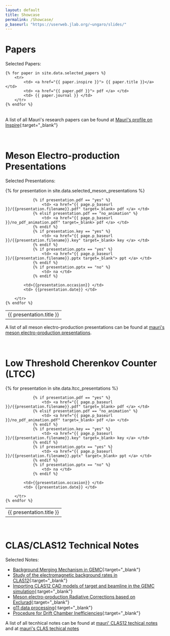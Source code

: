 ```yaml
---
layout: default
title: Showcase
permalink: /Showcase/
p_baseurl: "https://userweb.jlab.org/~ungaro/slides/"
---
```


# Papers



Selected Papers:

<table>
 
	{% for paper in site.data.selected_papers %}
		<tr>
            <td> <a href="{{ paper.inspire }}"> {{ paper.title }}</a> </td>
            <td> <a href="{{ paper.pdf }}"> pdf </a> </td>
            <td> {{ paper.journal }} </td>
        </tr>
	{% endfor %}
</table>


A list of all Mauri's research papers can be found at [Mauri's profile on Inspire](https://inspirehep.net/authors/1322331){:target="_blank"}

<br/>


# Meson Electro-production Presentations

Selected Presentations:

<table>
	{% for presentation in site.data.selected_meson_presentations %}
		<tr>
            <td> {{ presentation.title }} </td>

                {% if presentation.pdf == "yes" %}
                    <td> <a href="{{ page.p_baseurl }}/{{presentation.filename}}.pdf" target=_blank> pdf </a> </td>
                {% elsif presentation.pdf == "no_animation" %}
                    <td> <a href="{{ page.p_baseurl }}/no_pdf_animation.pdf" target=_blank> pdf </a> </td>
                {% endif %}
                {% if presentation.key == "yes" %}
                    <td> <a href="{{ page.p_baseurl }}/{{presentation.filename}}.key" target=_blank> key </a> </td>
                {% endif %}
                {% if presentation.pptx == "yes" %}
                    <td> <a href="{{ page.p_baseurl }}/{{presentation.filename}}.pptx target=_blank"> ppt </a> </td>
                {% endif %}
                {% if presentation.pptx == "no" %}
                    <td> na </td>
                {% endif %}

            <td>{{presentation.occasion}} </td>
            <td> {{presentation.date}} </td>

        </tr>
	{% endfor %}
</table>

A list of all meson electro-production presentations can be found at [mauri's meson electro-production presentations](/home/showcase/meson).


<br/>

# Low Threshold Cherenkov Counter (LTCC)

<table>
	{% for presentation in site.data.ltcc_presentations %}
		<tr>
            <td> {{ presentation.title }} </td>

                {% if presentation.pdf == "yes" %}
                    <td> <a href="{{ page.p_baseurl }}/{{presentation.filename}}.pdf" target=_blank> pdf </a> </td>
                {% elsif presentation.pdf == "no_animation" %}
                    <td> <a href="{{ page.p_baseurl }}/no_pdf_animation.pdf" target=_blank> pdf </a> </td>
                {% endif %}
                {% if presentation.key == "yes" %}
                    <td> <a href="{{ page.p_baseurl }}/{{presentation.filename}}.key" target=_blank> key </a> </td>
                {% endif %}
                {% if presentation.pptx == "yes" %}
                    <td> <a href="{{ page.p_baseurl }}/{{presentation.filename}}.pptx" target=_blank> ppt </a> </td>
                {% endif %}
                {% if presentation.pptx == "no" %}
                    <td> na </td>
                {% endif %}

            <td>{{presentation.occasion}} </td>
            <td> {{presentation.date}} </td>

        </tr>
	{% endfor %}
</table>


<br/>

# CLAS/CLAS12 Technical Notes

Selected Notes:


- [Background Merging Mechanism in GEMC](https://misportal.jlab.org/mis/physics/clas12/viewFile.cfm/2018-002.pdf?documentId=56){:target="_blank"}
- [Study of the electromagnetic background rates in CLAS12](https://misportal.jlab.org/mis/physics/clas12/viewFile.cfm/2017-016.pdf?documentId=52){:target="_blank"}
- [Importing CLAS12 CAD models of target and beamline in the GEMC simulation](https://misportal.jlab.org/mis/physics/clas12/viewFile.cfm/2017-017.pdf?documentId=53){:target="_blank"}
- [Meson electro-production Radiative Corrections based on Exclurad](https://misportal.jlab.org/ul/Physics/Hall-B/clas/viewFile.cfm/2010-006.pdf?documentId=591){:target="_blank"}
- [g11 data processing](https://misportal.jlab.org/ul/Physics/Hall-B/clas/viewFile.cfm/2005-014.pdf?documentId=188){:target="_blank"}
- [Procedure for Drift Chamber Inefficiencies](https://www.jlab.org/Hall-B/notes/clas_notes03/03-006.pdf){:target="_blank"}

A list of all tecnhical notes can be found at [mauri' CLAS12 techical notes](/home/showcase/clas12_notes) and at [mauri's CLAS techical notes](/home/showcase/clas_notes) 


